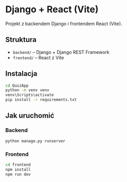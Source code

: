 # Django + React (Vite)

Projekt z backendem Django i frontendem React (Vite).

## Struktura

- `backend/` – Django + Django REST Framework
- `frontend/` – React z Vite


## Instalacja
```bash
cd QuizApp
python -m venv venv
venv\Scripts\activate
pip install -r requirements.txt
```
## Jak uruchomić

### Backend
```bash
python manage.py runserver
```

### Frontend
```bash
cd frontend
npm install
npm run dev
```
